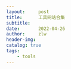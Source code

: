 ```yaml
---
layout:     post
title:      工具网站合集
subtitle:   
date:       2022-04-26
author:     zlw
header-img: 
catalog: true
tags:
    - tools
---
```

